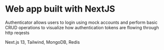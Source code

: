 # Web app built with NextJS
Authenticator allows users to login using mock accounts
and perform basic CRUD operations to visualize how 
authentication tokens are flowing through http reqests

Next.js 13, Tailwind, MongoDB, Redis
